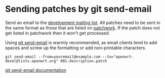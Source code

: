 # Sending patches by git send-email

Send an email to the [development mailing list](https://lists.openwrt.org/mailman/listinfo/openwrt-devel "https://lists.openwrt.org/mailman/listinfo/openwrt-devel"). All patches need to be sent in the same format as those that are listed on [patchwork](https://patchwork.ozlabs.org/project/openwrt/list/ "https://patchwork.ozlabs.org/project/openwrt/list/"). If the patch does not get listed in patchwork then it won't get processed.

Using [git send-email](https://git-scm.com/docs/git-send-email "https://git-scm.com/docs/git-send-email") is warmly recommended, as email clients tend to add spaces and screw up the formatting or add non-printable characters.

```
git send-email --from=youremail@example.com --to="openwrt-devel@lists.openwrt.org" 001-description.patch
```

[git send-email documentation](http://git-scm.com/docs/git-send-email "http://git-scm.com/docs/git-send-email")
